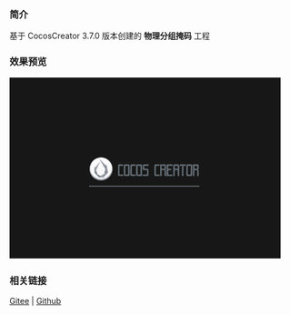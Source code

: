 ### 简介
基于 CocosCreator 3.7.0 版本创建的 **物理分组掩码** 工程

### 效果预览
![image](../../../gif/202203/2022030429.gif)

### 相关链接
[Gitee](https://gitee.com/mirrors_cocos-creator/example-3d/blob/master/physics-3d/assets/cases/scenes) | [Github](https://github.com/cocos-creator/example-3d/blob/master/physics-3d/assets/cases/scenes)